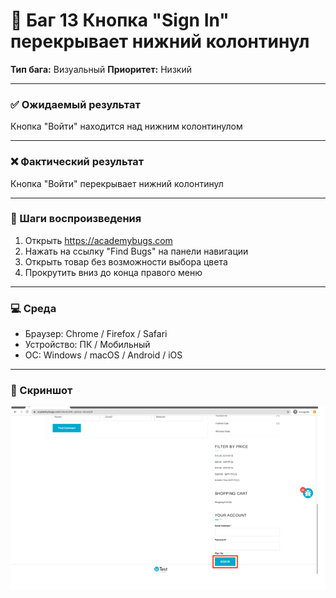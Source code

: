 # 🐞 Баг 13 Кнопка "Sign In" перекрывает нижний колонтинул

**Тип бага:**  Визуальный
**Приоритет:**  Низкий

---

### ✅ Ожидаемый результат

Кнопка "Войти" находится над нижним колонтинулом

---

### ❌ Фактический результат

Кнопка "Войти" перекрывает нижний колонтинул

---

### 🔁 Шаги воспроизведения

1. Открыть https://academybugs.com
2. Нажать на ссылку "Find Bugs" на панели навигации
3. Открыть товар без возможности выбора цвета
4. Прокрутить вниз до конца правого меню

---

### 💻 Среда

- Браузер: Chrome / Firefox / Safari
- Устройство: ПК / Мобильный
- ОС: Windows / macOS / Android / iOS

---

### 📸 Скриншот

![Bug Screenshot](../Screenshots/Bug_13.png)
